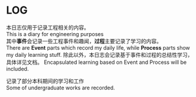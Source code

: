 # LOG

本日志仅用于记录工程相关的内容。  
This is a diary for engineering purposes  
其中**事件**会记录一些工程事件和趣闻，**过程**主要记录了学习的内容。  
There are **Event** parts which record my daily life, while **Process** parts show my daily learning stuff.
除此以外，本日志会记录基于事件和过程的总结性学习，具体详见文档。
Encapsulated learning based on Event and Process will be included. 

记录了部分本科期间的学习和工作  
Some of undergraduate works are recorded.
